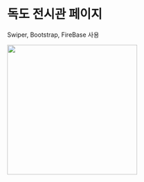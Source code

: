 # 독도 전시관 페이지 
Swiper, Bootstrap, FireBase 사용


<img src="https://github.com/seunghyeon-Baek/fileupload/assets/150358806/d45122c4-6b65-49f0-9352-aa3d9bda92ab" width="300px"><br>

